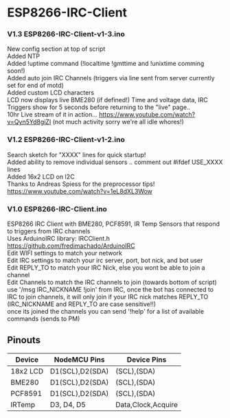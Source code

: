 # ESP8266-IRC-Client

### V1.3 ESP8266-IRC-Client-v1-3.ino
New config section at top of script<br>
Added NTP<br>
Added !uptime command (!localtime !gmttime and !unixtime comming soon!)<br> 
Added auto join IRC Channels (triggers via line sent from server currently set for end of motd)<br>
Added custom LCD characters<br>
LCD now displays live BME280 (if defined!) Time and voltage data, IRC Triggers show for 5 seconds before returning to the "live" page..<br>
10hr Live stream of it in action... https://www.youtube.com/watch?v=Qyn5Yd8giZI (not much activity sorry we're all idle whores!)<br>

### V1.2 ESP8266-IRC-Client-v1-2.ino
Search sketch for "XXXX" lines for quick startup!<br>
Added ability to remove individual sensors .. comment out #ifdef USE_XXXX lines<br> 
Added 16x2 LCD on I2C<br>
Thanks to Andreas Spiess for the preprocessor tips! https://www.youtube.com/watch?v=1eL8dXL3Wow

### V1.0 ESP8266-IRC-Client.ino
ESP8266 IRC Client with BME280, PCF8591, IR Temp Sensors that respond to triggers from IRC channels<br>
Uses ArduinoIRC library: IRCClient.h https://github.com/fredimachado/ArduinoIRC <br>
Edit WIFI settings to match your network<br>
Edit IRC settings to match your irc server, port, bot nick, and bot user<br>
Edit REPLY_TO to match your IRC Nick, else you wont be able to join a channel<br>
Edit Channels to match the IRC channels to join (towards bottom of script)<br>
use '/msg IRC_NICKNAME !join' from IRC, once the bot has connected to IRC to join channels, it will only join if your IRC nick matches REPLY_TO (IRC_NICKNAME and REPLY_TO are case sensitive!!)<br>
once its joined the channels you can send '!help' for a list of available commands (sends to PM)<br>

## Pinouts

Device   |NodeMCU Pins     |Device Pins 
---------|-----------------|-------------------
18x2 LCD | D1(SCL),D2(SDA) | (SCL),(SDA)
BME280   | D1(SCL),D2(SDA) | (SCL),(SDA)
PCF8591  | D1(SCL),D2(SDA) | (SCL),(SDA)
IRTemp   | D3, D4, D5      | Data,Clock,Acquire


